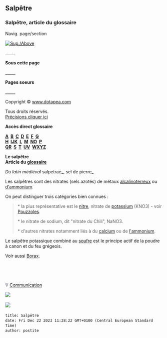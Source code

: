 ## Salpêtre
### Salpêtre, article du glossaire
 Navig. page/section

[![Sup./Above](_derived/up_cmp_themenoir010_up.gif)](s.html)

\_\_\_\_\_

**Sous cette page**

\_\_\_\_\_

**Pages soeurs**

\_\_\_\_\_

Copyright © www.dotapea.com

Tous droits réservés.  
[Précisions cliquer ici](droitscopie.html)

**Accès direct glossaire**

**[A](a.html)  [B](b.html)  [C](c.html)  [D](d.html)  [E](e.html)  [F](f.html)  [G](g.html)  
[H](h.html)  [IJK](ijk.html)  [L](l.html)  [M](m.html)  [NO](no.html)  [P](p.html)  
[QR](qr.html)  [S](s.html)  [T](t.html)  [UV](uv.html)  [WXYZ](wxyz.html)**

**Le salpêtre  
Article du [glossaire](glossaire.html)**

_Du latin médiéval_ salpetrae_, sel de pierre_

Les salpêtres sont des nitrates (sels azotés) de métaux [alcalinoterreux](alcalinoterreux.html) ou [d'ammonium](ammonium.html).

On peut distinguer trois catégories bien connues :

> \* la plus représentative est le [nitre](nitre.html), nitrate de [potassium](potassium.html) (KNO3) - voir [Pouzzoles](pouzzoles.html).
> 
> \* le nitrate de sodium, dit "nitrate du Chili", NaNO3.
> 
> \* d'autres nitrates notamment liés à du [calcium](calcium.html) ou de [l'ammonium](ammonium.html).

Le salpêtre potassique combiné au [soufre](soufre.html) est le principe actif de la poudre à canon et du feu grégeois.

Voir aussi [Borax](borax.html).



 

 ![](images/transparent122x1.gif)

![](images/flechebas.gif) [Communication](http://www.artrealite.com/annonceurs.htm) 

[![](https://cbonvin.fr/sites/regie.artrealite.com/visuels/campagne1.png)](index-2.html#20131014)

![](https://cbonvin.fr/sites/regie.artrealite.com/visuels/campagne2.png)
```
title: Salpêtre
date: Fri Dec 22 2023 11:28:22 GMT+0100 (Central European Standard Time)
author: postite
```
